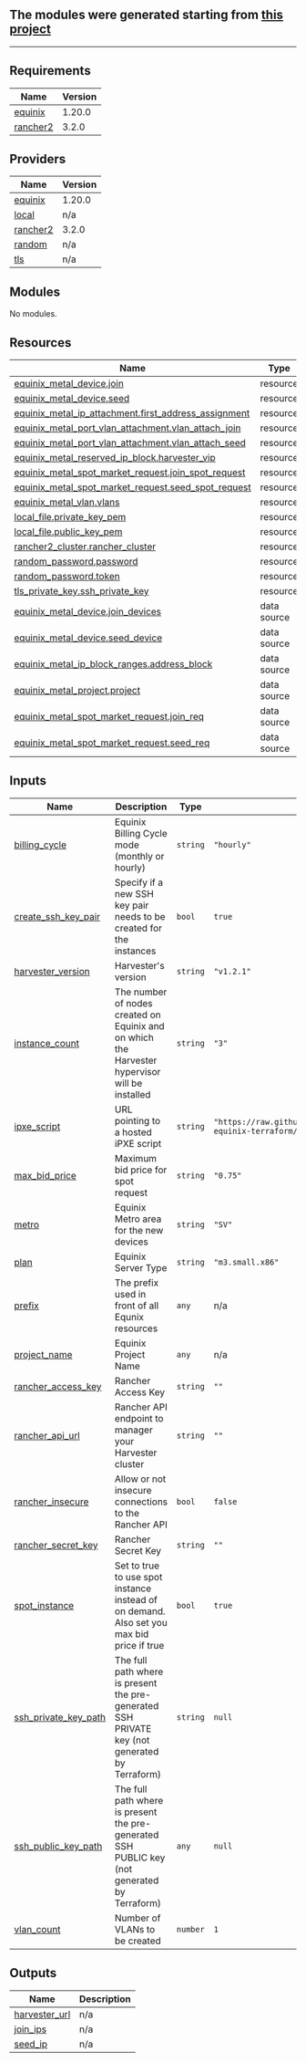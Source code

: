 ## The modules were generated starting from [this project](https://github.com/rancherlabs/harvester-equinix-terraform)

---

## Requirements

| Name | Version |
|------|---------|
| <a name="requirement_equinix"></a> [equinix](#requirement\_equinix) | 1.20.0 |
| <a name="requirement_rancher2"></a> [rancher2](#requirement\_rancher2) | 3.2.0 |

## Providers

| Name | Version |
|------|---------|
| <a name="provider_equinix"></a> [equinix](#provider\_equinix) | 1.20.0 |
| <a name="provider_local"></a> [local](#provider\_local) | n/a |
| <a name="provider_rancher2"></a> [rancher2](#provider\_rancher2) | 3.2.0 |
| <a name="provider_random"></a> [random](#provider\_random) | n/a |
| <a name="provider_tls"></a> [tls](#provider\_tls) | n/a |

## Modules

No modules.

## Resources

| Name | Type |
|------|------|
| [equinix_metal_device.join](https://registry.terraform.io/providers/equinix/equinix/1.20.0/docs/resources/metal_device) | resource |
| [equinix_metal_device.seed](https://registry.terraform.io/providers/equinix/equinix/1.20.0/docs/resources/metal_device) | resource |
| [equinix_metal_ip_attachment.first_address_assignment](https://registry.terraform.io/providers/equinix/equinix/1.20.0/docs/resources/metal_ip_attachment) | resource |
| [equinix_metal_port_vlan_attachment.vlan_attach_join](https://registry.terraform.io/providers/equinix/equinix/1.20.0/docs/resources/metal_port_vlan_attachment) | resource |
| [equinix_metal_port_vlan_attachment.vlan_attach_seed](https://registry.terraform.io/providers/equinix/equinix/1.20.0/docs/resources/metal_port_vlan_attachment) | resource |
| [equinix_metal_reserved_ip_block.harvester_vip](https://registry.terraform.io/providers/equinix/equinix/1.20.0/docs/resources/metal_reserved_ip_block) | resource |
| [equinix_metal_spot_market_request.join_spot_request](https://registry.terraform.io/providers/equinix/equinix/1.20.0/docs/resources/metal_spot_market_request) | resource |
| [equinix_metal_spot_market_request.seed_spot_request](https://registry.terraform.io/providers/equinix/equinix/1.20.0/docs/resources/metal_spot_market_request) | resource |
| [equinix_metal_vlan.vlans](https://registry.terraform.io/providers/equinix/equinix/1.20.0/docs/resources/metal_vlan) | resource |
| [local_file.private_key_pem](https://registry.terraform.io/providers/hashicorp/local/latest/docs/resources/file) | resource |
| [local_file.public_key_pem](https://registry.terraform.io/providers/hashicorp/local/latest/docs/resources/file) | resource |
| [rancher2_cluster.rancher_cluster](https://registry.terraform.io/providers/rancher/rancher2/3.2.0/docs/resources/cluster) | resource |
| [random_password.password](https://registry.terraform.io/providers/hashicorp/random/latest/docs/resources/password) | resource |
| [random_password.token](https://registry.terraform.io/providers/hashicorp/random/latest/docs/resources/password) | resource |
| [tls_private_key.ssh_private_key](https://registry.terraform.io/providers/hashicorp/tls/latest/docs/resources/private_key) | resource |
| [equinix_metal_device.join_devices](https://registry.terraform.io/providers/equinix/equinix/1.20.0/docs/data-sources/metal_device) | data source |
| [equinix_metal_device.seed_device](https://registry.terraform.io/providers/equinix/equinix/1.20.0/docs/data-sources/metal_device) | data source |
| [equinix_metal_ip_block_ranges.address_block](https://registry.terraform.io/providers/equinix/equinix/1.20.0/docs/data-sources/metal_ip_block_ranges) | data source |
| [equinix_metal_project.project](https://registry.terraform.io/providers/equinix/equinix/1.20.0/docs/data-sources/metal_project) | data source |
| [equinix_metal_spot_market_request.join_req](https://registry.terraform.io/providers/equinix/equinix/1.20.0/docs/data-sources/metal_spot_market_request) | data source |
| [equinix_metal_spot_market_request.seed_req](https://registry.terraform.io/providers/equinix/equinix/1.20.0/docs/data-sources/metal_spot_market_request) | data source |

## Inputs

| Name | Description | Type | Default | Required |
|------|-------------|------|---------|:--------:|
| <a name="input_billing_cycle"></a> [billing\_cycle](#input\_billing\_cycle) | Equinix Billing Cycle mode (monthly or hourly) | `string` | `"hourly"` | no |
| <a name="input_create_ssh_key_pair"></a> [create\_ssh\_key\_pair](#input\_create\_ssh\_key\_pair) | Specify if a new SSH key pair needs to be created for the instances | `bool` | `true` | no |
| <a name="input_harvester_version"></a> [harvester\_version](#input\_harvester\_version) | Harvester's version | `string` | `"v1.2.1"` | no |
| <a name="input_instance_count"></a> [instance\_count](#input\_instance\_count) | The number of nodes created on Equinix and on which the Harvester hypervisor will be installed | `string` | `"3"` | no |
| <a name="input_ipxe_script"></a> [ipxe\_script](#input\_ipxe\_script) | URL pointing to a hosted iPXE script | `string` | `"https://raw.githubusercontent.com/rancherlabs/harvester-equinix-terraform/main/ipxe/ipxe-"` | no |
| <a name="input_max_bid_price"></a> [max\_bid\_price](#input\_max\_bid\_price) | Maximum bid price for spot request | `string` | `"0.75"` | no |
| <a name="input_metro"></a> [metro](#input\_metro) | Equinix Metro area for the new devices | `string` | `"SV"` | no |
| <a name="input_plan"></a> [plan](#input\_plan) | Equinix Server Type | `string` | `"m3.small.x86"` | no |
| <a name="input_prefix"></a> [prefix](#input\_prefix) | The prefix used in front of all Equnix resources | `any` | n/a | yes |
| <a name="input_project_name"></a> [project\_name](#input\_project\_name) | Equinix Project Name | `any` | n/a | yes |
| <a name="input_rancher_access_key"></a> [rancher\_access\_key](#input\_rancher\_access\_key) | Rancher Access Key | `string` | `""` | no |
| <a name="input_rancher_api_url"></a> [rancher\_api\_url](#input\_rancher\_api\_url) | Rancher API endpoint to manager your Harvester cluster | `string` | `""` | no |
| <a name="input_rancher_insecure"></a> [rancher\_insecure](#input\_rancher\_insecure) | Allow or not insecure connections to the Rancher API | `bool` | `false` | no |
| <a name="input_rancher_secret_key"></a> [rancher\_secret\_key](#input\_rancher\_secret\_key) | Rancher Secret Key | `string` | `""` | no |
| <a name="input_spot_instance"></a> [spot\_instance](#input\_spot\_instance) | Set to true to use spot instance instead of on demand. Also set you max bid price if true | `bool` | `true` | no |
| <a name="input_ssh_private_key_path"></a> [ssh\_private\_key\_path](#input\_ssh\_private\_key\_path) | The full path where is present the pre-generated SSH PRIVATE key (not generated by Terraform) | `string` | `null` | no |
| <a name="input_ssh_public_key_path"></a> [ssh\_public\_key\_path](#input\_ssh\_public\_key\_path) | The full path where is present the pre-generated SSH PUBLIC key (not generated by Terraform) | `any` | `null` | no |
| <a name="input_vlan_count"></a> [vlan\_count](#input\_vlan\_count) | Number of VLANs to be created | `number` | `1` | no |

## Outputs

| Name | Description |
|------|-------------|
| <a name="output_harvester_url"></a> [harvester\_url](#output\_harvester\_url) | n/a |
| <a name="output_join_ips"></a> [join\_ips](#output\_join\_ips) | n/a |
| <a name="output_seed_ip"></a> [seed\_ip](#output\_seed\_ip) | n/a |
